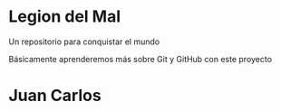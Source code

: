 # Legion del Mal
Un repositorio para conquistar el mundo

Básicamente aprenderemos más sobre Git y GitHub con este proyecto


# Juan Carlos
